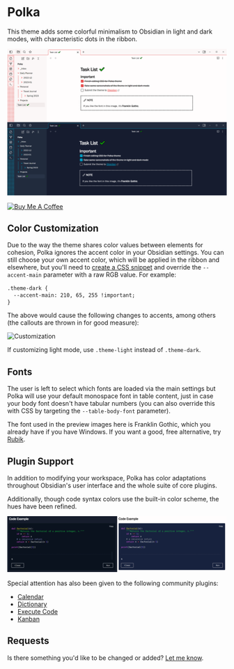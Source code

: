 # Polka

This theme adds some colorful minimalism to Obsidian in light and dark modes, with characteristic dots in the ribbon.

![Preview](polka.png)

<a href="https://www.buymeacoffee.com/callumhackett" target="_blank"><img src="https://cdn.buymeacoffee.com/buttons/v2/default-yellow.png" alt="Buy Me A Coffee" style="height: 60px !important;width: 217px !important;" ></a>

## Color Customization

Due to the way the theme shares color values between elements for cohesion, Polka ignores the accent color in your Obsidian settings. You can still choose your own accent color, which will be applied in the ribbon and elsewhere, but you'll need to [create a CSS snippet](https://help.obsidian.md/Extending+Obsidian/CSS+snippets) and override the `--accent-main` parameter with a raw RGB value. For example:

```
.theme-dark {
  --accent-main: 210, 65, 255 !important;
}
```

The above would cause the following changes to accents, among others (the callouts are thrown in for good measure):

![Customization](color_customization.png)

If customizing light mode, use `.theme-light` instead of `.theme-dark`.

## Fonts

The user is left to select which fonts are loaded via the main settings but Polka will use your default monospace font in table content, just in case your body font doesn't have tabular numbers (you can also override this with CSS by targeting the `--table-body-font` parameter).

The font used in the preview images here is Franklin Gothic, which you already have if you have Windows. If you want a good, free alternative, try [Rubik](https://fonts.google.com/specimen/Rubik).

## Plugin Support

In addition to modifying your workspace, Polka has color adaptations throughout Obsidian's user interface and the whole suite of core plugins.

Additionally, though code syntax colors use the built-in color scheme, the hues have been refined.

![Example](code_example.png)

Special attention has also been given to the following community plugins:

- [Calendar](https://github.com/liamcain/obsidian-calendar-plugin)
- [Dictionary](https://github.com/phibr0/obsidian-dictionary)
- [Execute Code](https://github.com/twibiral/obsidian-execute-code)
- [Kanban](https://github.com/mgmeyers/obsidian-kanban)

## Requests

Is there something you'd like to be changed or added? [Let me know](https://github.com/callumhackett/obsidian_polka_theme).
